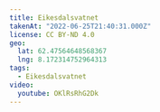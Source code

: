 ```yaml
---
title: Eikesdalsvatnet
takenAt: "2022-06-25T21:40:31.000Z"
license: CC BY-ND 4.0
geo:
  lat: 62.47564648568367
  lng: 8.172314752964313
tags:
  - Eikesdalsvatnet
video:
  youtube: OKlRsRhG2Dk
---
```

